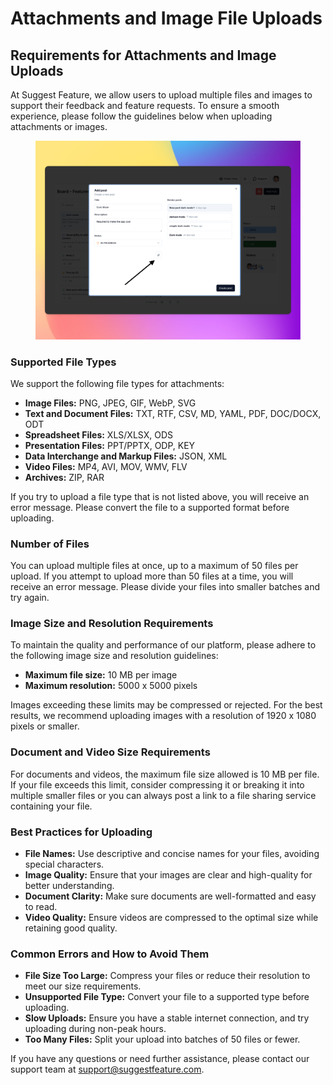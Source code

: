 # Attachments and Image File Uploads

## Requirements for Attachments and Image Uploads

At Suggest Feature, we allow users to upload multiple files and images to support their feedback and feature requests. To ensure a smooth experience, please follow the guidelines below when uploading attachments or images.

<figure><img src="../.gitbook/assets/Upload on new post.png" alt=""><figcaption></figcaption></figure>

### Supported File Types

We support the following file types for attachments:

* **Image Files:** PNG, JPEG, GIF, WebP, SVG
* **Text and Document Files:** TXT, RTF, CSV, MD, YAML, PDF, DOC/DOCX, ODT
* **Spreadsheet Files:** XLS/XLSX, ODS
* **Presentation Files:** PPT/PPTX, ODP, KEY
* **Data Interchange and Markup Files:** JSON, XML
* **Video Files:** MP4, AVI, MOV, WMV, FLV
* **Archives:** ZIP, RAR

If you try to upload a file type that is not listed above, you will receive an error message. Please convert the file to a supported format before uploading.

### Number of Files

You can upload multiple files at once, up to a maximum of 50 files per upload. If you attempt to upload more than 50 files at a time, you will receive an error message. Please divide your files into smaller batches and try again.

### Image Size and Resolution Requirements

To maintain the quality and performance of our platform, please adhere to the following image size and resolution guidelines:

* **Maximum file size:** 10 MB per image
* **Maximum resolution:** 5000 x 5000 pixels

Images exceeding these limits may be compressed or rejected. For the best results, we recommend uploading images with a resolution of 1920 x 1080 pixels or smaller.

### Document and Video Size Requirements

For documents and videos, the maximum file size allowed is 10 MB per file. If your file exceeds this limit, consider compressing it or breaking it into multiple smaller files or you can always post a link to a file sharing service containing your file.

### Best Practices for Uploading

* **File Names:** Use descriptive and concise names for your files, avoiding special characters.
* **Image Quality:** Ensure that your images are clear and high-quality for better understanding.
* **Document Clarity:** Make sure documents are well-formatted and easy to read.
* **Video Quality:** Ensure videos are compressed to the optimal size while retaining good quality.

### Common Errors and How to Avoid Them

* **File Size Too Large:** Compress your files or reduce their resolution to meet our size requirements.
* **Unsupported File Type:** Convert your file to a supported type before uploading.
* **Slow Uploads:** Ensure you have a stable internet connection, and try uploading during non-peak hours.
* **Too Many Files:** Split your upload into batches of 50 files or fewer.

If you have any questions or need further assistance, please contact our support team at [support@suggestfeature.com](mailto:support@suggestfeature.com).
